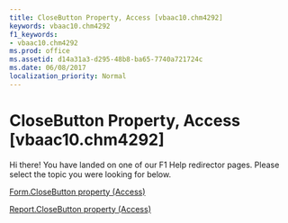 ```yaml
---
title: CloseButton Property, Access [vbaac10.chm4292]
keywords: vbaac10.chm4292
f1_keywords:
- vbaac10.chm4292
ms.prod: office
ms.assetid: d14a31a3-d295-48b8-ba65-7740a721724c
ms.date: 06/08/2017
localization_priority: Normal
---
```



# CloseButton Property, Access [vbaac10.chm4292]

Hi there! You have landed on one of our F1 Help redirector pages. Please select the topic you were looking for below.

[Form.CloseButton property (Access)](http://msdn.microsoft.com/library/c87e3752-0a77-3e5e-9c82-20effaf0af1e%28Office.15%29.aspx)

[Report.CloseButton property (Access)](http://msdn.microsoft.com/library/dad15f66-4787-a4eb-dbbe-d698faaa0917%28Office.15%29.aspx)


